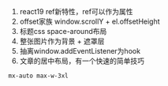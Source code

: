 1. react19 ref新特性，ref可以作为属性
2. offset家族 window.scrollY + el.offsetHeight
3. 标题css space-around布局
4. 整张图片作为背景 + 遮罩层
5. 抽离window.addEventListener为hook
6. 文章的居中布局，有一个快速的简单技巧

```css
mx-auto max-w-3xl
```
